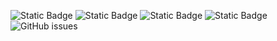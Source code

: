 ![Static Badge](https://img.shields.io/badge/blacklists-60-000000) ![Static Badge](https://img.shields.io/badge/blacklisted-2689070-cc0000) ![Static Badge](https://img.shields.io/badge/whitelisted-2245-00CC00) ![Static Badge](https://img.shields.io/badge/streaming_blacklist-28107-000000) ![GitHub issues](https://img.shields.io/github/issues/fabriziosalmi/blacklists)
